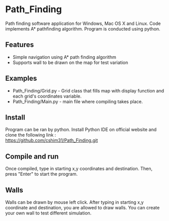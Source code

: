 # Path_Finding
Path finding software application for Windows, Mac OS X and Linux. Code implements A* pathfinding algorithm. Program is conducted using python.
## Features
* Simple navigation using A* path finding algorithm
* Supports wall to be drawn on the map for test variation

## Examples
* Path_Finding/Grid.py - Grid class that fills map with display function and each grid's coordinates variable.
* Path_Finding/Main.py - main file where compiling takes place. 
## Install
Program can be ran by python. Install Python IDE on official website and clone the following link :\
https://github.com/cshim31/Path_Finding.git
## Compile and run
Once compiled, type in starting x,y coordinates and destination. Then, press "Enter" to start the program.
## Walls
Walls can be drawn by mouse left click. After typing in starting x,y coordinate and destination, you are allowed to draw walls.
You can create your own wall to test different simulation.

